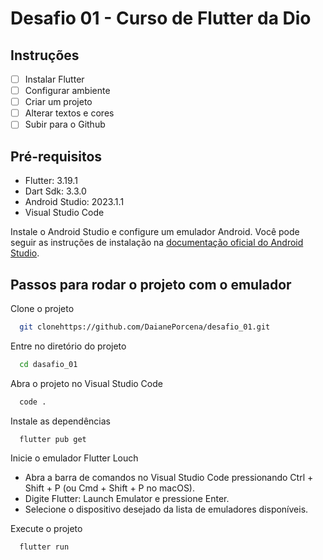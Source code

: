 # Desafio 01 - Curso de Flutter da Dio

## Instruções

- [ ] Instalar Flutter
- [ ] Configurar ambiente
- [ ] Criar um projeto
- [ ] Alterar textos e cores
- [ ] Subir para o Github

## Pré-requisitos

- Flutter: 3.19.1
- Dart Sdk: 3.3.0
- Android Studio: 2023.1.1
- Visual Studio Code

Instale o Android Studio e configure um emulador Android. Você pode seguir as instruções de instalação na <a href="https://developer.android.com/studio?hl=pt-br">documentação oficial do Android Studio</a>.

## Passos para rodar o projeto com o emulador

Clone o projeto

```bash
  git clonehttps://github.com/DaianePorcena/desafio_01.git
```

Entre no diretório do projeto

```bash
  cd dasafio_01
```

Abra o projeto no Visual Studio Code

```bash
  code .
```

Instale as dependências

```bash
  flutter pub get
```

Inicie o emulador Flutter Louch

- Abra a barra de comandos no Visual Studio Code pressionando Ctrl + Shift + P (ou Cmd + Shift + P no macOS).
- Digite Flutter: Launch Emulator e pressione Enter.
- Selecione o dispositivo desejado da lista de emuladores disponíveis.

Execute o projeto

```bash
  flutter run
```
